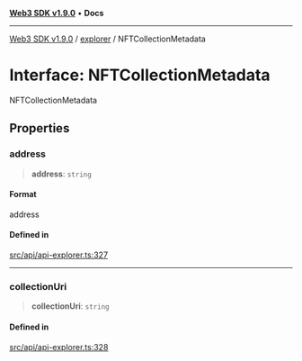 [**Web3 SDK v1.9.0**](../../../README.md) • **Docs**

***

[Web3 SDK v1.9.0](../../../globals.md) / [explorer](../README.md) / NFTCollectionMetadata

# Interface: NFTCollectionMetadata

NFTCollectionMetadata

## Properties

### address

> **address**: `string`

#### Format

address

#### Defined in

[src/api/api-explorer.ts:327](https://github.com/Mystic-Nayy/alephium-web3/blob/ee41f5e0e7d7fb0b155fe62f05b2ac03772895ca/packages/web3/src/api/api-explorer.ts#L327)

***

### collectionUri

> **collectionUri**: `string`

#### Defined in

[src/api/api-explorer.ts:328](https://github.com/Mystic-Nayy/alephium-web3/blob/ee41f5e0e7d7fb0b155fe62f05b2ac03772895ca/packages/web3/src/api/api-explorer.ts#L328)
